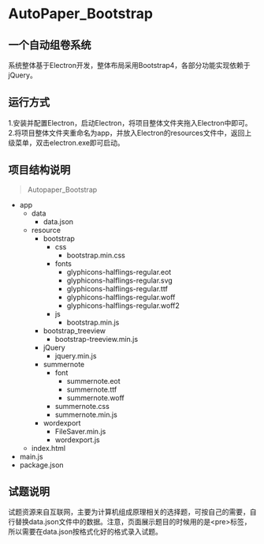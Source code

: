 # AutoPaper_Bootstrap
## 一个自动组卷系统
系统整体基于Electron开发，整体布局采用Bootstrap4，各部分功能实现依赖于jQuery。
## 运行方式
1.安装并配置Electron，启动Electron，将项目整体文件夹拖入Electron中即可。
2.将项目整体文件夹重命名为app，并放入Electron的resources文件中，返回上级菜单，双击electron.exe即可启动。
## 项目结构说明
>Autopaper_Bootstrap
* app
    * data
        * data.json
    * resource
        * bootstrap
            * css
                * bootstrap.min.css
            * fonts
                * glyphicons-halflings-regular.eot
                * glyphicons-halflings-regular.svg
                * glyphicons-halflings-regular.ttf
                * glyphicons-halflings-regular.woff
                * glyphicons-halflings-regular.woff2
            * js
                * bootstrap.min.js
        * bootstrap_treeview
            * bootstrap-treeview.min.js 
        * jQuery
            * jquery.min.js
        * summernote
            * font
                * summernote.eot
                * summernote.ttf
                * summernote.woff
            * summernote.css
            * summernote.min.js
        * wordexport
            * FileSaver.min.js
            * wordexport.js
    * index.html
* main.js
* package.json

## 试题说明
试题资源来自互联网，主要为计算机组成原理相关的选择题，可按自己的需要，自行替换data.json文件中的数据。注意，页面展示题目的时候用的是\<pre\>标签，所以需要在data.json按格式化好的格式录入试题。


